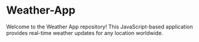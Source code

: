 # Weather-App
Welcome to the Weather App repository! This JavaScript-based application provides real-time weather updates for any location worldwide.
